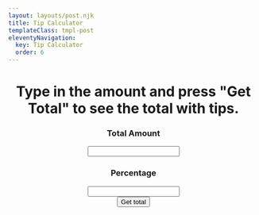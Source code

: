 ```yaml
---
layout: layouts/post.njk
title: Tip Calculator
templateClass: tmpl-post
eleventyNavigation:
  key: Tip Calculator
  order: 6
---
```

<!doctype html>
<html>
<head>
        <script>
        function tip() {
    let total = document.getElementById("total").value;
    let totalToNumber = Number(total);
    let newTotal = totalToNumber + (totalToNumber/100) * document.getElementById("percentage").value;
    document.getElementById("newTotal").innerHTML = "Your total bill, with tip, is £" + newTotal + ".";
    let roundedTotal = newTotal.toFixed();
    document.getElementById("rounded").innerHTML = "Rounded total is £" + roundedTotal + ".";
    document.getElementById("total").value = 0;
    document.getElementById("percentage").value = 0;
}
        </script>
        <meta charset="utf-8" />
    </head>
    <body>
        <h1 style="text-align: center;">Type in the amount and press "Get Total" to see the total with tips.</h1>
        <div style="text-align: center;">
        <div>
            <h3>Total Amount</h3>
            <input type="number" id="total" name="total" min="1"></br>
        </div>
        <div>
            <h3>Percentage</h3>
            <input type="number" id="percentage" name="percentage" min="1">
        </div>
            <button onclick="tip()">Get total</button></br>
            </br>
            <span id="newTotal"></span></br>
            </br>
            <span id="rounded"></span> 
        </div>
    </body>
</html>